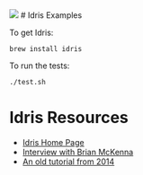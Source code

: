 <img src="https://raw.githubusercontent.com/rtoal/polyglot/master/resources/idris-logo-64.png">
# Idris Examples

To get Idris:

```
brew install idris
```

To run the tests:

```
./test.sh
```

# Idris Resources

* [Idris Home Page](http://www.idris-lang.org/)
* [Interview with Brian McKenna](https://notamonadtutorial.com/interview-with-brian-mckenna-about-roy-purescript-haskell-idris-and-dependent-types-63bb1289ea3d)
* [An old tutorial from 2014](https://eb.host.cs.st-andrews.ac.uk/writings/idris-tutorial.pdf)
